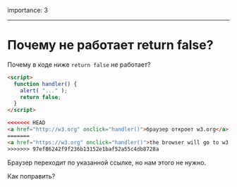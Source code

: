 importance: 3

---

# Почему не работает return false?

Почему в коде ниже `return false` не работает?

```html autorun run
<script>
  function handler() {
    alert( "..." );
    return false;
  }
</script>

<<<<<<< HEAD
<a href="http://w3.org" onclick="handler()">браузер откроет w3.org</a>
=======
<a href="https://w3.org" onclick="handler()">the browser will go to w3.org</a>
>>>>>>> 97ef86242f9f236b13152e1baf52a55c4db8728a
```

Браузер переходит по указанной ссылке, но нам этого не нужно.

Как поправить?
